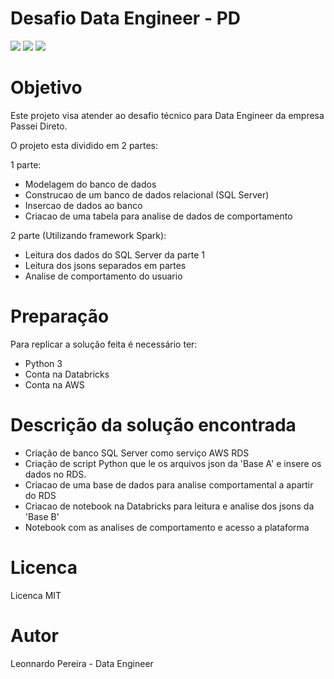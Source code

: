 # Desafio Data Engineer - PD

<img src="https://img.shields.io/apm/l/vim-mode"/>
<img src="https://img.shields.io/badge/Challenge-PasseiDireto-green"/>
<img src="https://img.shields.io/badge/DataEngineer-ETL-brightgreen"/>

# Objetivo
Este projeto visa atender ao desafio técnico para Data Engineer da empresa Passei Direto.

O projeto esta dividido em 2 partes:

1 parte:
- Modelagem do banco de dados
- Construcao de um banco de dados relacional (SQL Server)
- Insercao de dados ao banco
- Criacao de uma tabela para analise de dados de comportamento

2 parte (Utilizando framework Spark):
- Leitura dos dados do SQL Server da parte 1
- Leitura dos jsons separados em partes
- Analise de comportamento do usuario

# Preparação

Para replicar a solução feita é necessário ter:
- Python 3
- Conta na Databricks
- Conta na AWS

# Descrição da solução encontrada
- Criação de banco SQL Server como serviço AWS RDS
- Criação de script Python que le os arquivos json da 'Base A' e insere os dados no RDS.
- Criacao de uma base de dados para analise comportamental a apartir do RDS
- Criacao de notebook na Databricks para leitura e analise dos jsons da 'Base B'
- Notebook com as analises de comportamento e acesso a plataforma

# Licenca
Licenca MIT

# Autor
Leonnardo Pereira - Data Engineer